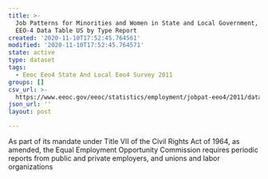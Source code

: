 ```yaml
---
title: >-
  Job Patterns for Minorities and Women in State and Local Government, 2011
  EEO-4 Data Table US by Type Report
created: '2020-11-10T17:52:45.764561'
modified: '2020-11-10T17:52:45.764571'
state: active
type: dataset
tags:
  - Eeoc Eeo4 State And Local Eeo4 Survey 2011
groups: []
csv_url: >-
  https://www.eeoc.gov/eeoc/statistics/employment/jobpat-eeo4/2011/datasets/E4_Data_table_US_by_type_2011.txt
json_url: ''
layout: post

---
```

As part of its mandate under Title VII of the Civil Rights Act of 1964, as amended, the Equal Employment Opportunity Commission requires periodic reports from public and private employers, and unions and labor organizations 
